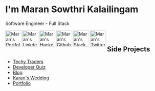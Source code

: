 <h1>I'm Maran Sowthri Kalailingam</h1>
<p>Software Engineer - Full Stack</p>

<a target="_blank" href="https://maransowthri.netlify.app/">
  <img align="left" alt="Maran's Portfolio" width="50px" height="50px" src="https://img.icons8.com/color/48/000000/user-location.png"/>
</a>
<a target="_blank" href="https://www.linkedin.com/in/maransowthri/">
  <img align="left" alt="Maran's LinkdeIn" width="50px" height="50px" src="https://img.icons8.com/color/48/000000/linkedin.png"/>
</a>
<a target="_blank" href="https://www.hackerrank.com/maransowthri">
  <img align="left" alt="Maran's Hackerrank" width="50px" height="50px"  src="https://img.icons8.com/windows/50/000000/hackerrank.png"/>
</a>
<a target="_blank" href="https://github.com/maransowthri">
  <img align="left" alt="Maran's Github" width="50px" height="50px" src="https://img.icons8.com/color/48/000000/github.png"/>
</a>
<a target="_blank" href="https://stackoverflow.com/users/9596111/maran-sowthri">
  <img align="left" alt="Maran's StackOverflow" width="50px" height="50px" src="https://img.icons8.com/color/48/000000/stackoverflow.png" />
</a>
<a target="_blank" href="https://twitter.com/maransowthri">
  <img align="left" alt="Maran's Twitter" width="50px" height="50px" src="https://img.icons8.com/color/48/000000/twitter.png" />
</a>
<br/>

## Side Projects
<ul>
  <li>
    <a target="_blank" href="https://www.techytraders.com">Techy Traders</a>
  </li>
  <li>
    <a target="_blank" href="https://developerquiz.netlify.app/">Developer Quiz</a>
  </li>
  <li>
    <a target="_blank" href="https://maransowthri.hashnode.dev/">Blog</a>
  </li>
  <li>
    <a target="_blank" href="https://karanswedding.netlify.app/">Karan's Wedding</a>
  </li>
  <li>
    <a target="_blank" href="https://maransowthri.netlify.app/">Portfolio</a>
  </li>
</ul>
